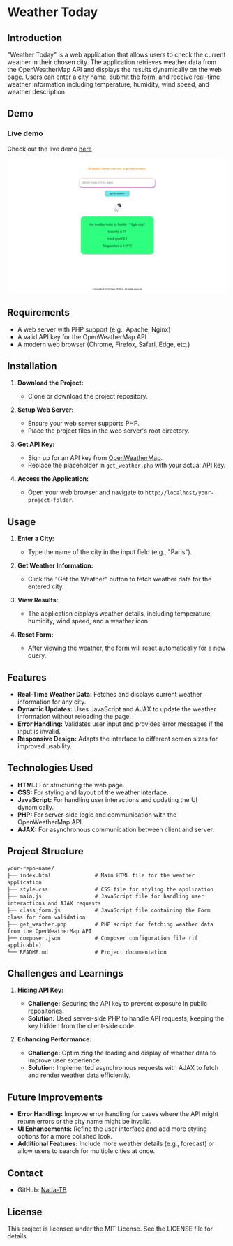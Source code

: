 # Weather Today

## Introduction

"Weather Today" is a web application that allows users to check the current weather in their chosen city. The application retrieves weather data from the OpenWeatherMap API and displays the results dynamically on the web page. Users can enter a city name, submit the form, and receive real-time weather information including temperature, humidity, wind speed, and weather description.

## Demo
### Live demo
Check out the live demo [here](https://github.com/Nada-TB/weather-today-application-/blob/master/demo-weather-app%20(2).mp4)

![Weather Today Demo](https://github.com/Nada-TB/weather-today-application-/blob/master/Weather_Today.png)


## Requirements

- A web server with PHP support (e.g., Apache, Nginx)
- A valid API key for the OpenWeatherMap API
- A modern web browser (Chrome, Firefox, Safari, Edge, etc.)

## Installation

1. **Download the Project:**
   - Clone or download the project repository.

2. **Setup Web Server:**
   - Ensure your web server supports PHP.
   - Place the project files in the web server's root directory.

3. **Get API Key:**
   - Sign up for an API key from [OpenWeatherMap](https://openweathermap.org/api).
   - Replace the placeholder in `get_weather.php` with your actual API key.

4. **Access the Application:**
   - Open your web browser and navigate to `http://localhost/your-project-folder`.

## Usage

1. **Enter a City:**
   - Type the name of the city in the input field (e.g., "Paris").

2. **Get Weather Information:**
   - Click the "Get the Weather" button to fetch weather data for the entered city.

3. **View Results:**
   - The application displays weather details, including temperature, humidity, wind speed, and a weather icon.

4. **Reset Form:**
   - After viewing the weather, the form will reset automatically for a new query.

## Features

- **Real-Time Weather Data:** Fetches and displays current weather information for any city.
- **Dynamic Updates:** Uses JavaScript and AJAX to update the weather information without reloading the page.
- **Error Handling:** Validates user input and provides error messages if the input is invalid.
- **Responsive Design:** Adapts the interface to different screen sizes for improved usability.

## Technologies Used

- **HTML:** For structuring the web page.
- **CSS:** For styling and layout of the weather interface.
- **JavaScript:** For handling user interactions and updating the UI dynamically.
- **PHP:** For server-side logic and communication with the OpenWeatherMap API.
- **AJAX:** For asynchronous communication between client and server.

## Project Structure

```plaintext
your-repo-name/
├── index.html              # Main HTML file for the weather application
├── style.css               # CSS file for styling the application
├── main.js                 # JavaScript file for handling user interactions and AJAX requests
├── class_form.js           # JavaScript file containing the Form class for form validation
├── get_weather.php         # PHP script for fetching weather data from the OpenWeatherMap API
├── composer.json           # Composer configuration file (if applicable)
└── README.md               # Project documentation
```

## Challenges and Learnings

1. **Hiding API Key:**
   - **Challenge:** Securing the API key to prevent exposure in public repositories.
   - **Solution:** Used server-side PHP to handle API requests, keeping the key hidden from the client-side code.

2. **Enhancing Performance:**
   - **Challenge:** Optimizing the loading and display of weather data to improve user experience.
   - **Solution:** Implemented asynchronous requests with AJAX to fetch and render weather data efficiently.

## Future Improvements

- **Error Handling:** Improve error handling for cases where the API might return errors or the city name might be invalid.
- **UI Enhancements:** Refine the user interface and add more styling options for a more polished look.
- **Additional Features:** Include more weather details (e.g., forecast) or allow users to search for multiple cities at once.

## Contact

- GitHub: [Nada-TB](https://github.com/Nada-TB)

## License
This project is licensed under the MIT License. See the LICENSE file for details.





